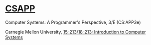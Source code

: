 # [CSAPP](http://csapp.cs.cmu.edu/)
Computer Systems: A Programmer's Perspective, 3/E (CS:APP3e)

Carnegie Mellon University, [15-213/18-213: Introduction to Computer Systems](http://www.cs.cmu.edu/~213)
